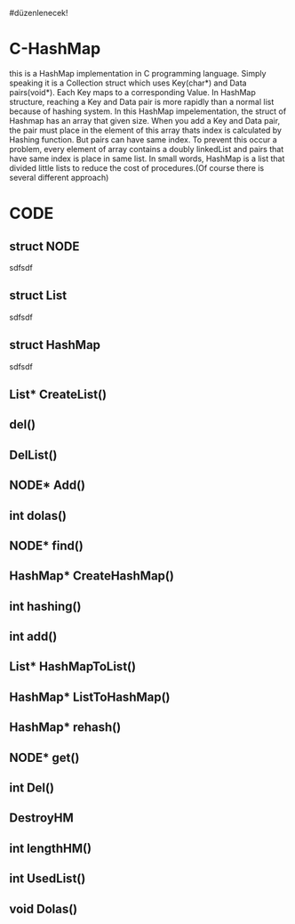 #düzenlenecek!
# C-HashMap
this is a HashMap implementation in C programming language. Simply speaking it is a Collection struct which uses Key(char*) and Data pairs(void*). Each Key maps to a corresponding Value. In HashMap structure, reaching a Key and Data pair is more rapidly than a normal list because of hashing system. In this HashMap impelementation, the struct of Hashmap has an array that given size. When you add a Key and Data pair, the pair must place in the element of this array thats index is calculated by Hashing function. But pairs can have same index. To prevent this occur a problem, every element of array contains a doubly linkedList and pairs that have same index is place in same list. In small words, HashMap is a list that divided little lists to reduce the cost of procedures.(Of course there is several different approach)
# CODE
## struct NODE
sdfsdf
## struct List
sdfsdf
## struct HashMap
sdfsdf
## List* CreateList()

## del()

## DelList()

## NODE* Add()

## int dolas()

## NODE* find()

## HashMap* CreateHashMap()

## int hashing()

## int add()

## List* HashMapToList()

## HashMap* ListToHashMap()

## HashMap* rehash()

## NODE* get()

## int Del()

## DestroyHM

## int lengthHM()

## int UsedList()

## void Dolas()
